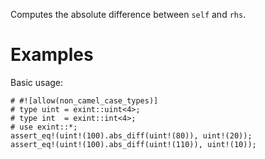 Computes the absolute difference between `self` and `rhs`.

# Examples

Basic usage:

```
# #![allow(non_camel_case_types)]
# type uint = exint::uint<4>;
# type int  = exint::int<4>;
# use exint::*;
assert_eq!(uint!(100).abs_diff(uint!(80)), uint!(20));
assert_eq!(uint!(100).abs_diff(uint!(110)), uint!(10));
```
